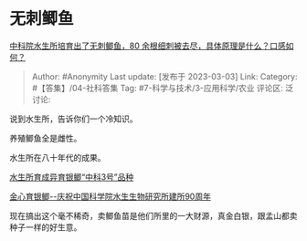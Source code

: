 # 无刺鲫鱼
[中科院水生所培育出了无刺鲫鱼，80 余根细刺被去尽，具体原理是什么？口感如何？](https://www.zhihu.com/question/581981037/answer/2918890226)

> Author: #Anonymity
> Last update: [发布于 2023-03-03]
> Link:
> Category: #【答集】/04-社科答集
> Tag: #7-科学与技术/3-应用科学/农业
> 评论区:
> 泛讨论:

说到水生所，告诉你们一个冷知识。

养殖鲫鱼全是雌性。

水生所在八十年代的成果。

[水生所育成异育银鲫“中科3号”品种](https://link.zhihu.com/?target=https%3A//www.cas.cn/ky/kyjz/200804/t20080410_1029029.shtml)

[金心育银鲫--庆祝中国科学院水生生物研究所建所90周年​](https://link.zhihu.com/?target=http%3A//www.ihb.cas.cn/sq90/Photostory/202008/t20200828_5679225.html)

现在搞出这个毫不稀奇，卖鲫鱼苗是他们所里的一大财源，真金白银，跟孟山都卖种子一样的好生意。
